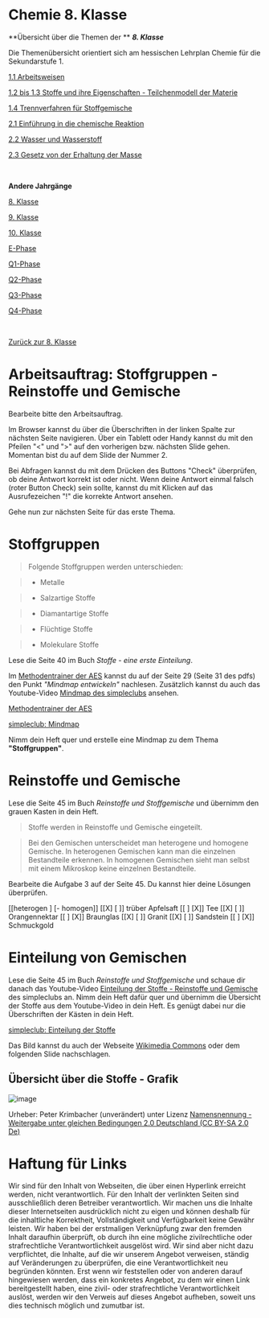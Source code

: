 <!--
author: Susanne Suckfüll
email: su-aes@masannek.de
language: de
narrator: German Female
script: url.js

View this file on https://liascript.github.io/course/?https://raw.githubusercontent.com/SUC-AES/Mathematik-5/master/2_Massen_1.md
-->


# Chemie 8. Klasse


**Übersicht über die Themen der ** ***8. Klasse***

Die Themenübersicht orientiert sich am hessischen Lehrplan Chemie für die Sekundarstufe 1.

[1.1 Arbeitsweisen]()

[1.2 bis 1.3 Stoffe und ihre Eigenschaften - Teilchenmodell der Materie]()

[1.4 Trennverfahren für Stoffgemische]()

[2.1 Einführung in die chemische Reaktion]()

[2.2 Wasser und Wasserstoff]()

[2.3 Gesetz von der Erhaltung der Masse]()

$\qquad$

**Andere Jahrgänge**

[8. Klasse]()

[9. Klasse]()

[10. Klasse]()

[E-Phase]()

[Q1-Phase]()

[Q2-Phase]()

[Q3-Phase]()

[Q4-Phase]()


$\qquad$

[Zurück zur 8. Klasse]()


# Arbeitsauftrag: Stoffgruppen - Reinstoffe und Gemische

Bearbeite bitte den Arbeitsauftrag.

Im Browser kannst du über die Überschriften in der linken Spalte zur nächsten Seite navigieren. Über ein Tablett oder Handy kannst du mit den Pfeilen "<" und ">" auf den vorherigen bzw. nächsten Slide gehen. Momentan bist du auf dem Slide der Nummer 2.

Bei Abfragen kannst du mit dem Drücken des Buttons "Check" überprüfen, ob deine Antwort korrekt ist oder nicht. Wenn deine Antwort einmal falsch (roter Button Check) sein sollte, kannst du mit Klicken auf das Ausrufezeichen "!" die korrekte Antwort ansehen.

Gehe nun zur nächsten Seite für das erste Thema.

# Stoffgruppen

> Folgende Stoffgruppen werden unterschieden:

> + Metalle

> + Salzartige Stoffe

> + Diamantartige Stoffe

> + Flüchtige Stoffe

> + Molekulare Stoffe

Lese die Seite 40 im Buch *Stoffe - eine erste Einteilung*.

Im [Methodentrainer der AES](https://www.aes-maintal.de/fileadmin/PDF/Methodentrainer_G9_2018_druck.pdf) kannst du auf der Seite 29 (Seite 31 des pdfs) den Punkt *"Mindmap entwickeln"* nachlesen. Zusätzlich kannst du auch das Youtube-Video [Mindmap des simpleclubs](https://www.youtube.com/watch?v=mKKAPCMU1bw) ansehen.




[Methodentrainer der AES](https://www.aes-maintal.de/fileadmin/PDF/Methodentrainer_G9_2018_druck.pdf)

[simpleclub: Mindmap](https://www.youtube.com/watch?v=mKKAPCMU1bw)

Nimm dein Heft quer und erstelle eine Mindmap zu dem Thema **"Stoffgruppen"**.

# Reinstoffe und Gemische

Lese die Seite 45 im Buch *Reinstoffe und Stoffgemische* und übernimm den grauen Kasten in dein Heft.

> Stoffe werden in Reinstoffe und Gemische eingeteilt.

> Bei den Gemischen unterscheidet man heterogene und homogene Gemische. In heterogenen Gemischen kann man die einzelnen Bestandteile erkennen. In homogenen Gemischen sieht man selbst mit einem Mikroskop keine einzelnen Bestandteile.

Bearbeite die Aufgabe 3 auf der Seite 45. Du kannst hier deine Lösungen überprüfen.

[[heterogen ] [- homogen]]
[[X] [ ]] trüber Apfelsaft
[[ ] [X]] Tee
[[X] [ ]] Orangennektar
[[ ] [X]] Braunglas
[[X] [ ]] Granit
[[X] [ ]] Sandstein
[[ ] [X]] Schmuckgold



# Einteilung von Gemischen

Lese die Seite 45 im Buch *Reinstoffe und Stoffgemische* und schaue dir danach das Youtube-Video [Einteilung der Stoffe - Reinstoffe und Gemische](https://www.youtube.com/watch?v=-q5BkTzBybE) des simpleclubs an. Nimm dein Heft dafür quer und übernimm die Übersicht der Stoffe aus dem Youtube-Video in dein Heft. Es genügt dabei nur die Überschriften der Kästen in dein Heft.

[simpleclub: Einteilung der Stoffe](https://www.youtube.com/watch?v=-q5BkTzBybE)

Das Bild kannst du auch der Webseite [Wikimedia Commons](https://upload.wikimedia.org/wikipedia/commons/d/d3/Schematische_Einteilung_der_Stoffe.svg) oder dem folgenden Slide nachschlagen.

## Übersicht über die Stoffe - Grafik

![image](https://upload.wikimedia.org/wikipedia/commons/d/d3/Schematische_Einteilung_der_Stoffe.svg)

Urheber: Peter Krimbacher (unverändert) unter Lizenz [Namensnennung - Weitergabe unter gleichen Bedingungen 2.0 Deutschland (CC BY-SA 2.0 De)](https://creativecommons.org/licenses/by-sa/2.0/de/deed.de)


# Haftung für Links

Wir sind für den Inhalt von Webseiten, die über einen Hyperlink erreicht werden, nicht verantwortlich. Für den Inhalt der verlinkten Seiten sind ausschließlich deren Betreiber verantwortlich. Wir machen uns die Inhalte dieser Internetseiten ausdrücklich nicht zu eigen und können deshalb für die inhaltliche Korrektheit, Vollständigkeit und Verfügbarkeit keine Gewähr leisten. Wir haben bei der erstmaligen Verknüpfung zwar den fremden Inhalt daraufhin überprüft, ob durch ihn eine mögliche zivilrechtliche oder strafrechtliche Verantwortlichkeit ausgelöst wird. Wir sind aber nicht dazu verpflichtet, die Inhalte, auf die wir unserem Angebot verweisen, ständig auf Veränderungen zu überprüfen, die eine Verantwortlichkeit neu begründen könnten. Erst wenn wir feststellen oder von anderen darauf hingewiesen werden, dass ein konkretes Angebot, zu dem wir einen Link bereitgestellt haben, eine zivil- oder strafrechtliche Verantwortlichkeit auslöst, werden wir den Verweis auf dieses Angebot aufheben, soweit uns dies technisch möglich und zumutbar ist.
